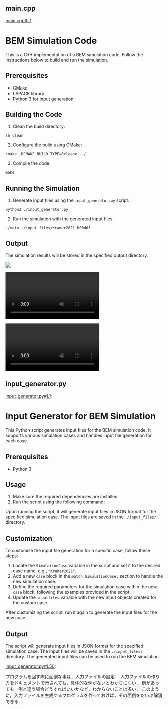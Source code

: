 ## main.cpp

[main.cpp#L1](main.cpp#L1):

# BEM Simulation Code

This is a C++ implementation of a BEM simulation code. Follow the instructions below to build and run the simulation.

## Prerequisites

- CMake
- LAPACK library
- Python 3 for input generation

## Building the Code

1. Clean the build directory:

```
sh clean
```

2. Configure the build using CMake:

```
cmake -DCMAKE_BUILD_TYPE=Release ../
```

3. Compile the code:

```
make
```

## Running the Simulation

1. Generate input files using the `input_generator.py` script:

```
python3 ./input_generator.py
```

2. Run the simulation with the generated input files:

```
./main ./input_files/Kramer2021_H00d03
```

## Output

The simulation results will be stored in the specified output directory.


![](https://github.com/tomoakihirakawa/cpp/blob/main/builds/build_bem/anim.gif)

![](WATCHME_settingjson.mov)

![](WATCHME_settingBEM.mov)

## input_generator.py

[input_generator.py#L1](input_generator.py#L1):

# Input Generator for BEM Simulation

This Python script generates input files for the BEM simulation code. It supports various simulation cases and handles input file generation for each case.

## Prerequisites

- Python 3

## Usage

1. Make sure the required dependencies are installed.
2. Run the script using the following command:

Upon running the script, it will generate input files in JSON format for the specified simulation case. The input files are saved in the `./input_files/` directory.

## Customization

To customize the input file generation for a specific case, follow these steps:

1. Locate the `SimulationCase` variable in the script and set it to the desired case name, e.g., `"Kramer2021"`.
2. Add a new `case` block in the `match SimulationCase:` section to handle the new simulation case.
3. Define the required parameters for the simulation case within the new `case` block, following the examples provided in the script.
4. Update the `inputfiles` variable with the new input objects created for the custom case.

After customizing the script, run it again to generate the input files for the new case.

## Output

The script will generate input files in JSON format for the specified simulation case. The input files will be saved in the `./input_files/` directory. The generated input files can be used to run the BEM simulation.

[input_generator.py#L50](input_generator.py#L50):

プログラムを回す際に面倒な事は，入力ファイルの設定．
入力ファイルの作り方をドキュメントで示されても，具体的な例がないとわかりにくい．
例があっても，例と違う場合どうすればいいかなど，わからないことは多い．
このように，入力ファイルを生成するプログラムを作っておけば，その面倒をだいぶ解消できる．

